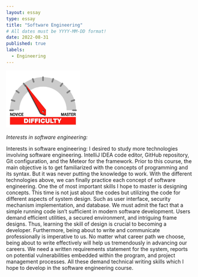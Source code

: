 ```yaml
---
layout: essay
type: essay
title: "Software Engineering"
# All dates must be YYYY-MM-DD format!
date: 2022-08-31
published: true
labels:
  - Engineering
---
```


<img width="200px" class="rounded float-start pe-4" src="../img/difficulty/degree_difficulty.jpg">

*Interests in software engineering:*

Interests in software engineering:
I desired to study more technologies involving software engineering. IntelliJ IDEA code editor, GitHub repository, Git configuration, and the Meteor for the framework. Prior to this course, the main objective is to get familiarized with the concepts of programming and its syntax. But it was never putting the knowledge to work. With the different technologies above, we can finally practice each concept of software engineering.
One the of most important skills I hope to master is designing concepts. This time is not just about the codes but utilizing the code for different aspects of system design. Such as user interface, security mechanism implementation, and database. We must admit the fact that a simple running code isn’t sufficient in modern software development. Users demand efficient utilities, a secured environment, and intriguing frame designs. Thus, learning the skill of design is crucial to becoming a developer. 
Furthermore, being about to write and communicate professionally is imperative to us. No matter what career path we choose, being about to write effectively will help us tremendously in advancing our careers. We need a written requirements statement for the system, reports on potential vulnerabilities embedded within the program, and project management processes. All these demand technical writing skills which I hope to develop in the software engineering course. 
